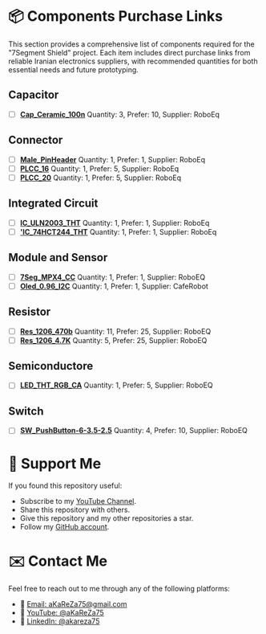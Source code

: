 # 📦 Components Purchase Links
This section provides a comprehensive list of components required for the "7Segment Shield" project.
Each item includes direct purchase links from reliable Iranian electronics suppliers, with recommended quantities for both essential needs and future prototyping.

## Capacitor
- [ ] [**Cap_Ceramic_100n**](https://roboeq.ir/products/detail/0301031/%D8%AE%D8%A7%D8%B2%D9%86-100-%D9%86%D8%A7%D9%86%D9%88-%D9%81%D8%A7%D8%B1%D8%A7%D8%AF-%D8%B9%D8%AF%D8%B3%DB%8C/) Quantity: 3, Prefer: 10, Supplier: RoboEq

## Connector
- [ ] [**Male_PinHeader**](https://roboeq.ir/products/detail/1504006/%D9%BE%DB%8C%D9%86-%D9%87%D8%AF%D8%B1-401-%D8%B5%D8%A7%D9%81-%D9%86%D8%B1%DB%8C-11-%D9%85%DB%8C%D9%84%DB%8C-%D9%85%D8%AA%D8%B1/) Quantity: 1, Prefer: 1, Supplier: RoboEq
- [ ] [**PLCC_16**](https://roboeq.ir/products/detail/1501004/%D8%B3%D9%88%DA%A9%D8%AA-16-%D9%BE%DB%8C%D9%86/) Quantity: 1, Prefer: 5, Supplier: RoboEq
- [ ] [**PLCC_20**](https://roboeq.ir/products/detail/1501012/%D8%B3%D9%88%DA%A9%D8%AA-20-%D9%BE%DB%8C%D9%86/) Quantity: 1, Prefer: 5, Supplier: RoboEq

## Integrated Circuit
- [ ] [**IC_ULN2003_THT**](https://roboeq.ir/products/detail/0318002/%D8%AF%D8%B1%D8%A7%DB%8C%D9%88%D8%B1-ULN2003L-/) Quantity: 1, Prefer: 1, Supplier: RoboEq  
- [ ] [**'IC_74HCT244_THT**](https://roboeq.ir/products/detail/0311015/%D8%A2%DB%8C-%D8%B3%DB%8C-%D8%A8%D8%A7%D9%81%D8%B1-%D8%B3%D9%87-%D8%AD%D8%A7%D9%84%D8%AA%D9%87-74HC244/) Quantity: 1, Prefer: 1, Supplier: RoboEq  

## Module and Sensor
- [ ] [**7Seg_MPX4_CC**](https://roboeq.ir/products/detail/1203013/%D8%B3%D9%88%D9%86-%D8%B3%DA%AF%D9%85%D9%86%D8%AA-%DA%86%D9%87%D8%A7%D8%B1-%D8%AA%D8%A7%DB%8C%DB%8C-%DA%A9%D8%A7%D8%AA%D8%AF-%D9%85%D8%B4%D8%AA%D8%B1%DA%A9-3015-%D9%82%D8%B1%D9%85%D8%B2/) Quantity: 1, Prefer: 1, Supplier: RoboEQ
- [ ] [**Oled_0.96_I2C**](https://thecaferobot.com/store/0-96-inch-yellowblue-color-i2c-communication-12864-oled-lcd-module) Quantity: 1, Prefer: 1, Supplier: CafeRobot

## Resistor
- [ ] [**Res_1206_470b**](https://roboeq.ir/products/detail/0302655/%D9%85%D9%82%D8%A7%D9%88%D9%85%D8%AA-470-%D8%A7%D9%87%D9%85-SMD-1206/) Quantity: 11, Prefer: 25, Supplier: RoboEQ
- [ ] [**Res_1206_4.7K**](https://roboeq.ir/products/detail/3302344/%D9%85%D9%82%D8%A7%D9%88%D9%85%D8%AA-4-7-%DA%A9%DB%8C%D9%84%D9%88-%D8%A7%D9%87%D9%85-1206-SMD/) Quantity: 5, Prefer: 25, Supplier: RoboEQ

## Semiconductore
- [ ] [**LED_THT_RGB_CA**](https://roboeq.ir/products/detail/1202679/%D8%A7%D9%84-%D8%A7%DB%8C-%D8%AF%DB%8C-5-%D9%85%DB%8C%D9%84%DB%8C-%D9%85%D8%AA%D8%B1-%D9%85%D8%A7%D8%AA-RGB-%D8%A2%D9%86%D8%AF-%D9%85%D8%B4%D8%AA%D8%B1%DA%A9/) Quantity: 1, Prefer: 5, Supplier: RoboEQ

## Switch
- [ ] [**SW_PushButton-6-3.5-2.5**](https://roboeq.ir/products/detail/1502082/%D8%AA%DA%A9-%D8%B3%D9%88%D8%A6%DB%8C%DA%86-6x3-5x2-5-%D8%AF%D9%88-%D9%BE%DB%8C%D9%86-SMD/) Quantity: 4, Prefer: 10, Supplier: RoboEQ

# 🌟 Support Me
If you found this repository useful:
- Subscribe to my [YouTube Channel](https://www.youtube.com/@aKaReZa75).
- Share this repository with others.
- Give this repository and my other repositories a star.
- Follow my [GitHub account](https://github.com/aKaReZa75).

# ✉️ Contact Me
Feel free to reach out to me through any of the following platforms:
- 📧 [Email: aKaReZa75@gmail.com](mailto:aKaReZa75@gmail.com)
- 🎥 [YouTube: @aKaReZa75](https://www.youtube.com/@aKaReZa75)
- 💼 [LinkedIn: @akareza75](https://www.linkedin.com/in/akareza75)
